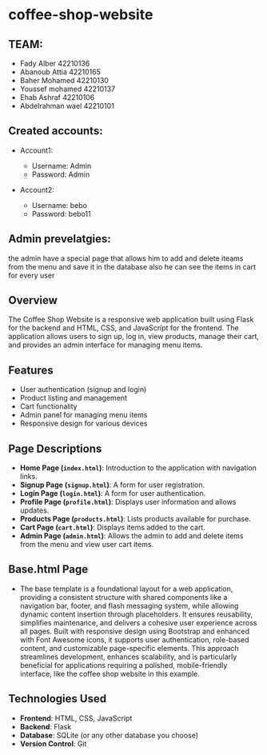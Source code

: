 # coffee-shop-website
 
 ## TEAM:

 - Fady Alber        42210136
 - Abanoub Attia     42210165
 - Baher Mohamed     42210130    
 - Youssef mohamed   42210137
 - Ehab Ashraf       42210106
 - Abdelrahman wael  42210101

## Created accounts:
- Account1:
    - Username: Admin 
    - Password: Admin 

- Account2:
    - Username: bebo 
    - Password: bebo11

## Admin prevelatgies:
the admin have a special page that allows him to add and delete iteams from the menu and save it in the database also he can see the items in cart for every user 

## Overview
The Coffee Shop Website is a responsive web application built using Flask for the backend and HTML, CSS, and JavaScript for the frontend. The application allows users to sign up, log in, view products, manage their cart, and provides an admin interface for managing menu items.

## Features
- User authentication (signup and login)
- Product listing and management
- Cart functionality
- Admin panel for managing menu items
- Responsive design for various devices

## Page Descriptions
- **Home Page (`index.html`)**: Introduction to the application with navigation links.
- **Signup Page (`signup.html`)**: A form for user registration.
- **Login Page (`login.html`)**: A form for user authentication.
- **Profile Page (`profile.html`)**: Displays user information and allows updates.
- **Products Page (`products.html`)**: Lists products available for purchase.
- **Cart Page (`cart.html`)**: Displays items added to the cart.
- **Admin Page (`admin.html`)**: Allows the admin to add and delete items from the menu and view user cart items.

## Base.html Page
- The base template is a foundational layout for a web application, providing a consistent structure with shared components like a navigation bar, footer, and flash messaging system, while allowing dynamic content insertion through placeholders. It ensures reusability, simplifies maintenance, and delivers a cohesive user experience across all pages. Built with responsive design using Bootstrap and enhanced with Font Awesome icons, it supports user authentication, role-based content, and customizable page-specific elements. This approach streamlines development, enhances scalability, and is particularly beneficial for applications requiring a polished, mobile-friendly interface, like the coffee shop website in this example.

## Technologies Used
- **Frontend**: HTML, CSS, JavaScript
- **Backend**: Flask
- **Database**: SQLite (or any other database you choose)
- **Version Control**: Git

